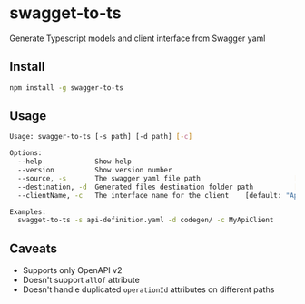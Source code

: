 # swagget-to-ts

Generate Typescript models and client interface from Swagger yaml

## Install

```bash
npm install -g swagger-to-ts
```

## Usage

```bash
Usage: swagger-to-ts [-s path] [-d path] [-c]

Options:
  --help             Show help                                         [boolean]
  --version          Show version number                               [boolean]
  --source, -s       The swagger yaml file path                       [required]
  --destination, -d  Generated files destination folder path          [required]
  --clientName, -c   The interface name for the client    [default: "ApiClient"]

Examples:
  swagget-to-ts -s api-definition.yaml -d codegen/ -c MyApiClient
```

## Caveats

* Supports only OpenAPI v2
* Doesn't support `allOf` attribute
* Doesn't handle duplicated `operationId` attributes on different paths
